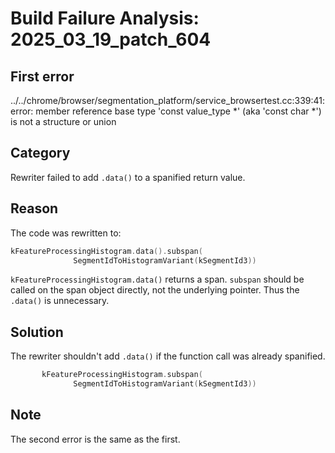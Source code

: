 # Build Failure Analysis: 2025_03_19_patch_604

## First error

../../chrome/browser/segmentation_platform/service_browsertest.cc:339:41: error: member reference base type 'const value_type *' (aka 'const char *') is not a structure or union

## Category
Rewriter failed to add `.data()` to a spanified return value.

## Reason
The code was rewritten to:

```c++
kFeatureProcessingHistogram.data().subspan(
              SegmentIdToHistogramVariant(kSegmentId3))
```

`kFeatureProcessingHistogram.data()` returns a span. `subspan` should be called on the span object directly, not the underlying pointer. Thus the `.data()` is unnecessary.

## Solution
The rewriter shouldn't add `.data()` if the function call was already spanified.
```c++
       kFeatureProcessingHistogram.subspan(
              SegmentIdToHistogramVariant(kSegmentId3))
```

## Note
The second error is the same as the first.